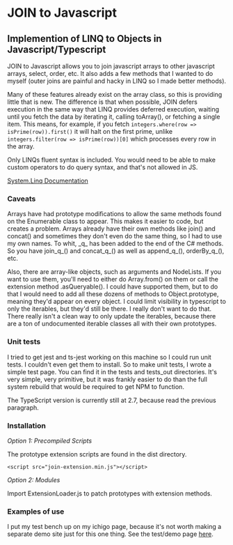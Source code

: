 # JOIN to Javascript
## Implemention of LINQ to Objects in Javascript/Typescript

JOIN to Javascript allows you to join javascript arrays to other javascript arrays, select, order, etc. It also adds a few methods that I wanted to do myself (outer joins are painful and hacky in LINQ so I made better methods).

Many of these features already exist on the array class, so this is providing little that is new. The difference is that when possible, JOIN defers execution in the same way that LINQ provides deferred execution, waiting until you fetch the data by iterating it, calling toArray(), or fetching a single item. This means, for example, if you fetch `integers.where(row => isPrime(row)).first()` it will halt on the first prime, unlike `integers.filter(row => isPrime(row))[0]` which processes every row in the array.

Only LINQs fluent syntax is included. You would need to be able to make custom operators to do query syntax, and that's not allowed in JS.

[System.Linq Documentation](https://docs.microsoft.com/sv-SE/dotnet/api/system.linq.enumerable?view=net-6.0)

### Caveats

Arrays have had prototype modifications to allow the same methods found on the Enumerable class to appear. This makes it easier to code, but creates a problem. Arrays already have their own methods like join() and concat() and sometimes they don't even do the same thing, so I had to use my own names. To whit, \_q\_ has 
been added to the end of the C# methods. So you have join_q_() and concat_q_() as well as append_q_(), orderBy_q_(), etc.

Also, there are array-like objects, such as arguments and NodeLists. If you want to use them, you'll need to either do Array.from() on them or call the
extension method .asQueryable(). I could have supported them, but to do that I would need to add all these dozens of methods to Object.prototype, meaning they'd
appear on every object. I could limit visibility in typescript to only the iterables, but they'd still be there. I really don't want to do that. There really
isn't a clean way to only update the iterables, because there are a ton of undocumented iterable classes all with their own prototypes.

### Unit tests

I tried to get jest and ts-jest working on this machine so I could run unit tests. I couldn't even get them to install. So to make unit tests, I wrote a simple test page. You can find it in the tests and tests_out directories. It's very simple, very primitive, but it was frankly easier to do than the full system rebuild that would be required to get NPM to function.

The TypeScript version is currently still at 2.7, because read the previous paragraph.

### Installation

_Option 1: Precompiled Scripts_

The prototype extension scripts are found in the dist directory.

`<script src="join-extension.min.js"></script>`

_Option 2: Modules_

Import ExtensionLoader.js to patch prototypes with extension methods.

### Examples of use

I put my test bench up on my ichigo page, because it's not worth making a separate demo site just for this one thing. See the test/demo page [here](https://hachiko-8ko.github.io/ichigo-demo/demo/join-to-javascript/).
